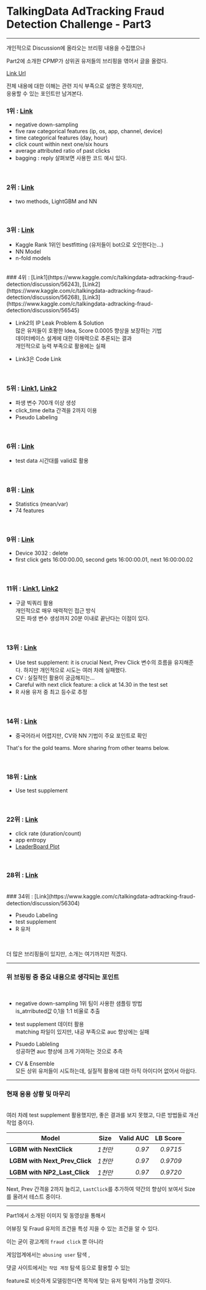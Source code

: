 # TalkingData AdTracking Fraud Detection Challenge - Part3

----

개인적으로 Discussion에 올라오는 브리핑 내용을 수집했으나

Part2에 소개한 CPMP가 상위권 유저들의 브리핑을 엮어서 글을 올렸다.  

[Link Url](https://www.kaggle.com/c/talkingdata-adtracking-fraud-detection/discussion/56481)

전체 내용에 대한 이해는 관련 지식 부족으로 설명은 못하지만,  
응용할 수 있는 포인트만 남겨본다.  

### 1위 :  [Link](https://www.kaggle.com/c/talkingdata-adtracking-fraud-detection/discussion/56475#latest-326715)

* negative down-sampling
* five raw categorical features (ip, os, app, channel, device)
* time categorical features (day, hour)
* click count within next one/six hours
* average attributed ratio of past clicks
* bagging : reply 살펴보면 사용한 코드 예시 있다.

<br>

### 2위 : [Link](https://www.kaggle.com/c/talkingdata-adtracking-fraud-detection/discussion/56328#latest-326651)

* two methods, LightGBM and NN

<br>

### 3위 : [Link](https://www.kaggle.com/c/talkingdata-adtracking-fraud-detection/discussion/56262)

* Kaggle Rank 1위인 bestfitting (유저들이 bot으로 오인한다는...)
* NN Model
* n-fold models

<br>
### 4위 : [Link1](https://www.kaggle.com/c/talkingdata-adtracking-fraud-detection/discussion/56243), [Link2](https://www.kaggle.com/c/talkingdata-adtracking-fraud-detection/discussion/56268), [Link3](https://www.kaggle.com/c/talkingdata-adtracking-fraud-detection/discussion/56545)

* Link2의 IP Leak Problem & Solution  
많은 유저들이 호평한 Idea, Score 0.0005 향상을 보장하는 기법   
데이터베이스 설계에 대한 이해력으로 추론되는 결과  
개인적으로 능력 부족으로 활용에는 실패  

* Link3은 Code Link

<br>

### 5위 : [Link1](https://www.kaggle.com/c/talkingdata-adtracking-fraud-detection/discussion/56406), [Link2](https://www.kaggle.com/c/talkingdata-adtracking-fraud-detection/discussion/56319)

* 파생 변수 700개 이상 생성
* click_time delta 간격을 2까지 이용
* Pseudo Labeling

<br>

### 6위 : [Link](https://www.kaggle.com/c/talkingdata-adtracking-fraud-detection/discussion/56283)

* test data 시간대를 valid로 활용

<br>

### 8위 : [Link](https://www.kaggle.com/c/talkingdata-adtracking-fraud-detection/discussion/56325)

* Statistics (mean/var)
* 74 features

<br>

### 9위 : [Link](https://www.kaggle.com/c/talkingdata-adtracking-fraud-detection/discussion/56279#latest-326008)

* Device 3032 : delete
* first click gets 16:00:00.00, second gets 16:00:00.01, next 16:00:00.02

<br>


### 11위 : [Link1](https://www.kaggle.com/c/talkingdata-adtracking-fraud-detection/discussion/56250), [Link2](https://www.kaggle.com/lperez/no-ram-fast-feature-engineering-with-big-query)

* 구글 빅쿼리 활용  
개인적으로 매우 매력적인 접근 방식  
모든 파생 변수 생성까지 20분 이내로 끝난다는 이점이 있다.  

<br>


### 13위 : [Link](https://www.kaggle.com/c/talkingdata-adtracking-fraud-detection/discussion/56333)

* Use test supplement: it is crucial
Next, Prev Click 변수의 흐름을 유지해준다.
하지만 개인적으로 시도는 여러 차례 실패했다.  
* CV : 실질적인 활용이 궁금해지는...
* Careful with next click feature: a click at 14.30 in the test set
* R 사용 유저 중 최고 등수로 추정  

<br>

### 14위 : [Link](https://zhuanlan.zhihu.com/p/36580283)

* 중국어라서 어렵지만, CV와 NN 기법이 주요 포인트로 확인

That's for the gold teams. More sharing from other teams below.

<br>

### 18위 : [Link](https://www.kaggle.com/c/talkingdata-adtracking-fraud-detection/discussion/56422#latest-326648)

* Use test supplement

<br>

### 22위 : [Link](https://www.kaggle.com/c/talkingdata-adtracking-fraud-detection/discussion/56571)

* click rate (duration/count)
* app entropy
* [LeaderBoard Plot](https://www.kaggle.com/c/talkingdata-adtracking-fraud-detection/discussion/56524)

<br>

### 28위 : [Link](https://www.kaggle.com/c/talkingdata-adtracking-fraud-detection/discussion/56368#latest-326234)


<br>
### 34위 : [Link](https://www.kaggle.com/c/talkingdata-adtracking-fraud-detection/discussion/56304)

* Pseudo Labeling
* test supplement
* R 유저  

<br>

더 많은 브리핑들이 있지만, 소개는 여기까지만 적겠다.

---

### 위 브링핑 중 중요 내용으로 생각되는 포인트  

<br>

* negative down-sampling
1위 팀이 사용한 샘플링 방법  
is_atrributed값 0,1을 1:1 비율로 추출  

* test supplement 데이터 활용  
matching 파일이 있지만, 내공 부족으로 auc 향상에는 실패

* Psuedo Lableling  
성공하면 auc 향상에 크게 기여하는 것으로 추측  

* CV & Ensemble  
모든 상위 유저들이 시도하는데, 실질적 활용에 대한 아직 아이디어 없어서 아쉽다.



---



### 현재 응용 상황 및 마무리

<br>
여러 차례 test supplement 활용했지만, 좋은 결과를 보지 못했고, 다른 방법들로 개선 작업 중이다.

|  <center>Model</center> |  <center>Size</center> |  <center>Valid AUC</center> | <center>LB Score </center> |
|:--------|:--------:|--------:|-------:|
|**LGBM with  NextClick** | *1천만* |*0.97* | *0.9715*|
|**LGBM with  Next_Prev_Click** | *1천만* |*0.97* | *0.9709*|
|**LGBM with  NP2_Last_Click** | *1천만* |*0.97* | *0.9720*|  

Next, Prev 간격을 2까지 늘리고, `LastClick`를 추가하여 약간의 향상이 보여서 Size를 올려서 테스트 중이다.

---

Part1에서 소개된 이미지 및 동영상을 통해서  

어뷰징 및 Fraud 유저의 조건을 특성 지을 수 있는 조건을 알 수 있다.

이는 굳이 광고계의 `fraud click` 뿐 아니라

게임업계에서는 `abusing user` 탐색 ,

댓글 사이트에서는 `작업 계정` 탐색 등으로 활용할 수 있는

feature로 비슷하게 모델링한다면 목적에 맞는 유저 탐색이 가능할 것이다.  
